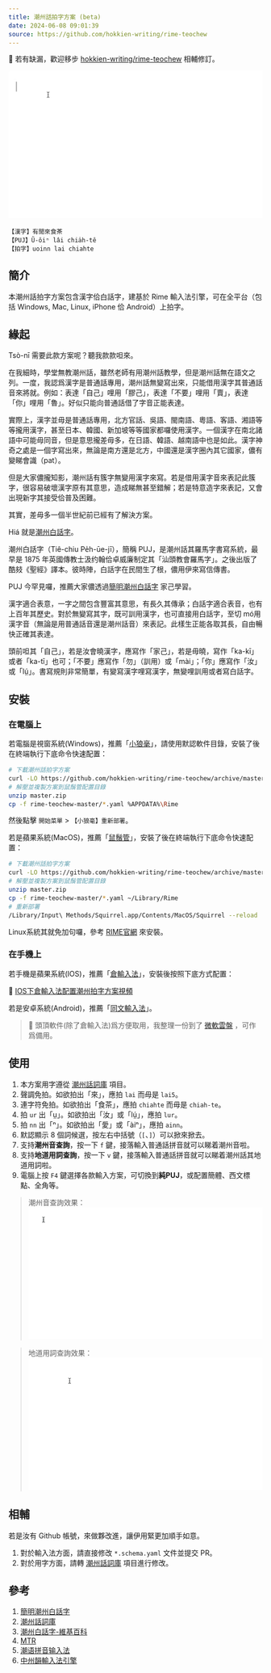 ```yaml
---
title: 潮州話拍字方案 (beta)
date: 2024-06-08 09:01:39
source: https://github.com/hokkien-writing/rime-teochew
---
```


📌 若有缺漏，歡迎移步 [hokkien-writing/rime-teochew](https://github.com/hokkien-writing/rime-teochew) 相輔修訂。

    
![拍字效果](https://github.com/hokkien-writing/rime-teochew/raw/master/assets/u-oinn-lai-chiah-te.GIF)

```
【漢字】有閒來食茶
【PUJ】Ũ-ôiⁿ lâi chia̍h-tê
【拍字】uoinn lai chiahte
```

## 簡介

本潮州話拍字方案包含漢字佮白話字，建基於 Rime 輸入法引擎，可在全平台（包括 Windows, Mac, Linux, iPhone 佮 Android）上拍字。

## 緣起

Tsò-nī 需要此款方案呢？聽我款款呾來。

在我細時，學堂無教潮州話，雖然老師有用潮州話教學，但是潮州話無在語文之列。一度，我認爲漢字是普通話專用，潮州話無變寫出來，只能借用漢字其普通話音來將就。例如：表達「自己」哩用「膠己」，表達「不要」哩用「賣」，表達「你」哩用「魯」。好似只能向普通話借了字音正能表達。

實際上，漢字並毋是普通話專用，北方官話、吳語、閩南語、粵語、客語、湘語等等攏用漢字，甚至日本、韓國、新加坡等等國家都囉使用漢字。一個漢字在南北諸語中可能毋同音，但是意思攏差毋多，在日語、韓語、越南語中也是如此。漢字神奇之處是一個字寫出來，無論是南方還是北方，中國還是漢字圈內其它國家，儂有變睇會識（pat）。

但是大家儂攏知影，潮州話有簇字無變用漢字來寫。若是借用漢字音來表記此簇字，很容易破壞漢字原有其意思，造成睇無甚至錯解；若是特意造字來表記，又會出現新字其接受佮普及困難。

其實，差毋多一個半世紀前已經有了解決方案。

Hiá 就是[潮州白話字](https://zh.wikipedia.org/wiki/%E6%BD%AE%E5%B7%9E%E7%99%BD%E8%A9%B1%E5%AD%97)。

潮州白話字（Tiê-chiu Pe̍h-ūe-jī），簡稱 PUJ，是潮州話其羅馬字書寫系統，最早是 1875
年英國傳教士汲约翰佮卓威廉制定其「汕頭教會羅馬字」。之後出版了酷㩼《聖經》譯本。彼時陣，白話字在民間生了根，儂用伊來寫信傳書。

PUJ 今罕見囉，推薦大家儂透過[簡明潮州白話字](https://hokkien-writing.github.io/simple_puj/) 家己學習。

漢字適合表意，一字之間包含豐富其意思，有長久其傳承；白話字適合表音，也有上百年其歷史。對於無變寫其字，既可訓用漢字，也可直接用白話字，至切
mó用漢字音（無論是用普通話音還是潮州話音）來表記。此樣生正能各取其長，自由暢快正確其表達。

頭前呾其「自己」，若是汝會曉漢字，應寫作「家己」，若是毋曉，寫作「ka-kī」或者「ka-tī」也可；「不要」應寫作「勿」（訓用）或「mài」；「你」應寫作「汝」或「lṳ́」。書寫規則非常簡單，有變寫漢字哩寫漢字，無變哩訓用或者寫白話字。

## 安裝

### 在電腦上

若電腦是視窗系統(Windows)，推薦「[小狼毫](https://rime.im/download/)」，請使用默認軟件目錄，安裝了後在終端執行下底命令快速配置：

```bash
# 下載潮州話拍字方案
curl -LO https://github.com/hokkien-writing/rime-teochew/archive/master.zip
# 解壓並複製方案到鼠鬚管配置目錄
unzip master.zip
cp -f rime-teochew-master/*.yaml %APPDATA%\Rime
```

然後點擊 `開始菜單` > `【小狼毫】重新部署`。

若是蘋果系統(MacOS)，推薦「[鼠鬚管](https://rime.im/download/)」，安裝了後在終端執行下底命令快速配置：

```bash
# 下載潮州話拍字方案
curl -LO https://github.com/hokkien-writing/rime-teochew/archive/master.zip
# 解壓並複製方案到鼠鬚管配置目錄
unzip master.zip
cp -f rime-teochew-master/*.yaml ~/Library/Rime
# 重新部署
/Library/Input\ Methods/Squirrel.app/Contents/MacOS/Squirrel --reload
```

Linux系統其就免加句囉，參考 [RIME官網](https://rime.im/download/) 來安裝。

### 在手機上

若手機是蘋果系統(IOS)，推薦「[倉輸入法](https://apps.apple.com/cn/app/仓输入法/id6446617683)」，安裝後按照下底方式配置：

📀 [IOS下倉輸入法配置潮州拍字方案視頻](https://github.com/hokkien-writing/rime-teochew/raw/master/assets/how-to-use-hamster.mp4)

若是安卓系統(Android)，推薦「[同文輸入法](https://github.com/hokkien-writing/rime-teochew/raw/master/(https://f-droid.org/packages/com.osfans.trime/) )」。

> 📌 頭頂軟件(除了倉輸入法)爲方便取用，我整理一份到了 [微軟雲盤](https://1drv.ms/f/s!AgqX3Jd3VLa4gS3ujqPC7hpY4lKt?e=Wc8xvk) ，可作爲備用。

## 使用

1. 本方案用字遵從 [潮州話詞庫](https://github.com/hokkien-writing/teochew-lexicon) 項目。
2. 聲調免拍。如欲拍出「來」，應拍 `lai` 而毋是 `lai5`。
3. 連字符免拍。如欲拍出「食茶」，應拍 `chiahte` 而毋是 `chiah-te`。 
4. 拍 `ur` 出「ṳ」。如欲拍出「汝」或「lṳ́」，應拍 `lur`。 
5. 拍 `nn` 出「ⁿ」。如欲拍出「愛」或「àiⁿ」，應拍 `ainn`。 
6. 默認顯示 8 個詞候選，按左右中括號（`[`、`]`）可以掀來掀去。 
7. 支持**潮州音查詢**，按一下 ` f `  鍵，接落輸入普通話拼音就可以睇着潮州音啦。 
8. 支持**地道用詞查詢**，按一下 ` v `  鍵，接落輸入普通話拼音就可以睇着潮州話其地道用詞啦。
9. 電腦上按 `F4` 鍵選擇各款輸入方案，可切換到**純PUJ**，或配置簡體、西文標點、全角等。

> 潮州音查詢效果：
> ![潮州音查詢效果](https://github.com/hokkien-writing/rime-teochew/raw/master/assets/tiechiuim.GIF)

> 地道用詞查詢效果：
> ![地道用詞查詢效果](https://github.com/hokkien-writing/rime-teochew/raw/master/assets/titau.GIF)

## 相輔

若是汝有 Github 帳號，來做夥改進，讓伊用緊更加順手如意。

1. 對於輸入法方面，請直接修改 `*.schema.yaml` 文件並提交 PR。
2. 對於用字方面，請轉 [潮州話詞庫](https://github.com/hokkien-writing/teochew-lexicon) 項目進行修改。

## 參考

1. [簡明潮州白話字](https://hokkien-writing.github.io/simple_puj/)
2. [潮州話詞庫](https://github.com/hokkien-writing/teochew-lexicon)
3. [潮州白話字-維基百科](https://zh.wikipedia.org/wiki/%E6%BD%AE%E5%B7%9E%E7%99%BD%E8%A9%B1%E5%AD%97)
4. [MTR](http://tappcdn.resources.teochew.pw/files/20170114001.pdf)
5. [潮语拼音输入法](https://github.com/kahaani/dieghv)
6. [中州韻輸入法引擎](https://rime.im/)
